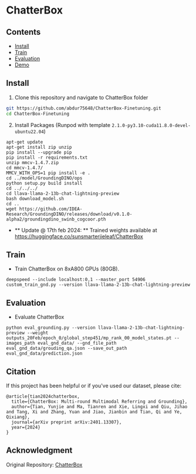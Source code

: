 <h1>ChatterBox </h1>

## Contents

- [Install](#install)
- [Train](#train)
- [Evaluation](#evaluation)
- [Demo](#demo)

## Install

1. Clone this repository and navigate to ChatterBox folder

```bash
git https://github.com/abdur75648/ChatterBox-Finetuning.git
cd ChatterBox-Finetuning
```

2. Install Packages (Runpod with template `2.1.0-py3.10-cuda11.8.0-devel-ubuntu22.04`)
```Shell
apt-get update
apt-get install zip unzip
pip install --upgrade pip
pip install -r requirements.txt
unzip mmcv-1.4.7.zip
cd mmcv-1.4.7/
MMCV_WITH_OPS=1 pip install -e .
cd ../model/GroundingDINO/ops
python setup.py build install
cd ../../../
cd llava-llama-2-13b-chat-lightning-preview
bash download_model.sh
cd ..
wget https://github.com/IDEA-Research/GroundingDINO/releases/download/v0.1.0-alpha2/groundingdino_swinb_cogcoor.pth
```

<!-- Downloading Visual Genome Grounding Datatset -->
<!-- rm -rf CB-300K
mkdir CB-300K && cd CB-300K
gdown --id 1vAqozQ3En5xSEIhzCp4WnUeWztYzZGQY
gdown --id 1C0XyMyhLRzdSDbtWAiGdW1rjljop0sMe
gdown --id 16CaLpXiiudAKP40ESKUjhquzWa0OTXaF
gdown --id 1--RcXrmY0yl4OFE-sDe_vZcbanJG5tUG
unzip images.zip
unzip images2.zip
rm *.zip
cd .. -->


* ** Update @ 17th feb 2024: ** Trained weights available at https://huggingface.co/sunsmarterjieleaf/ChatterBox

<!-- 3. Install Packages (HPC) -->
<!-- 
```Shell
module load compiler/cuda/11.0/compilervars
module load compiler/gcc/6.5.0/compilervars
conda create -n chatterbox python=3.11.5 
conda activate chatterbox
pip install --upgrade pip  # enable PEP 660 support
pip install -r requirements.txt
pip install deepspeed==0.11.1
unzip mmcv-1.4.7.zip
cd mmcv-1.4.7/
MMCV_WITH_OPS=1 pip install -e .
cd ../model/GroundingDINO/ops
python setup.py build install
cd ../../../
wget https://github.com/IDEA-Research/GroundingDINO/releases/download/v0.1.0-alpha2/groundingdino_swinb_cogcoor.pth
git lfs install
git clone https://huggingface.co/liuhaotian/llava-llama-2-13b-chat-lightning-preview
``` -->


## Train

* Train ChatterBox on 8xA800 GPUs (80GB).

<!-- ```
python startup_stage1.py  # stage1
python startup_stage2.py  # stage2
``` -->
```Shell
deepspeed --include localhost:0,1 --master_port 54906 custom_train_gnd.py --version llava-llama-2-13b-chat-lightning-preview
```

<!-- deepspeed --include localhost:0,1 --master_port 54906 train_stage1.py --version llava-llama-2-13b-chat-lightning-preview
deepspeed --include localhost:0,1 --master_port 54906 train_stage2.py --version llava-llama-2-13b-chat-lightning-preview -->



## Evaluation

* Evaluate ChatterBox

```Shell
python eval_grounding.py --version llava-llama-2-13b-chat-lightning-preview --weight outputs_20Feb/epoch_0/global_step451/mp_rank_00_model_states.pt --images_path eval_gnd_data/ --gnd_file_path eval_gnd_data/grouding_qa.json --save_out_path eval_gnd_data/prediction.json
```

<!-- ```Shell
deepspeed --include localhost:0,1 --master_port 54906 eval_grounding.py \
--version llava-llama-2-13b-chat-lightning-preview \
--weight outputs/epoch_0/global_step201/mp_rank_00_model_states.pt \
--images_path eval_gnd_data/ \
--gnd_file_path eval_gnd_data/grouding_qa.json \
--save_out_path eval_gnd_data/prediction.json
```
 -->

## Citation

If this project has been helpful or if you've used our dataset, please cite:
```
@article{tian2024chatterbox,
  title={ChatterBox: Multi-round Multimodal Referring and Grounding},
  author={Tian, Yunjie and Ma, Tianren and Xie, Lingxi and Qiu, Jihao and Tang, Xi and Zhang, Yuan and Jiao, Jianbin and Tian, Qi and Ye, Qixiang},
  journal={arXiv preprint arXiv:2401.13307},
  year={2024}
}
```

## Acknowledgment

Original Repository: [ChatterBox](https://github.com/sunsmarterjie/ChatterBox)
